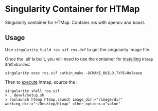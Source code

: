 # Singularity Container for HTMap

Singularity container for HTMap. Contains ros with opencv and boost.

## Usage
Use `singularity build ros.sif ros.def` to get the singularity image file.

Once the .sif is built, you will need to use the container for [installing](https://github.com/emiliofidalgo/htmap#installation) `htmap` and `obindex`:

```
singularity exec ros.sif catkin_make -DCMAKE_BUILD_TYPE=Release
```

Then to [execute](https://github.com/emiliofidalgo/htmap#installation) htmap, source the :

```
singularity shell ros.sif
> . devel/setup.sh
> roslaunch htmap htmap.launch image_dir:="/image/dir" working_dir:="~/Desktop/htmap" other_options:="value"
```

